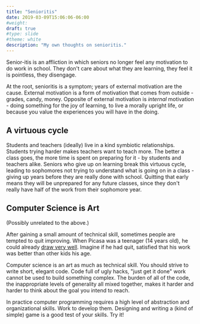 ```yaml
---
title: "Senioritis"
date: 2019-03-09T15:06:06-06:00
#weight: 
draft: true
#type: slide
#theme: white
description: "My own thoughts on senioritis."
---
```


Senior-itis is an affliction in which seniors no longer feel any
motivation to do work in school. They don't care about what they are
learning, they feel it is pointless, they disengage.

At the root, senioritis is a symptom; years of external motivation are
the cause. External motivation is a form of motivation that comes from
outside - grades, candy, money. Opposite of external motivation is
_internal_ motivation - doing something for the joy of
learning, to live a morally upright life, or because you value the
experiences you will have in the doing.

## A virtuous cycle

Students and teachers (ideally) live in a kind symbiotic
relationships. Students trying harder makes teachers want to teach
more. The better a class goes, the more time is spent on preparing for
it - by students and teachers alike. Seniors who give up on learning
break this virtuous cycle, leading to sophomores not trying to
understand what is going on in a class - giving up years before they
are really done with school. Quitting that early means they will be
unprepared for any future classes, since they don't really have half
of the work from their sophomore year.

## Computer Science is Art

(Possibly unrelated to the above.)

After gaining a small amount of technical skill, sometimes people are
tempted to quit improving. When Picasa was a teenager (14 years old),
he could already
[draw very
well](https://www.nga.gov/features/slideshows/picasso-the-early-years.html#slide_2). Imagine
if he had quit, satisfied that his work was better than other kids his
age.

Computer science is an art as much as technical skill. You should
strive to write short, elegant code. Code full of ugly hacks, "just
get it done" work cannot be used to build something complex. The
burden of all of the code, the inappropriate levels of generality
all mixed together, makes it harder and harder to think about the goal
you intend to reach. 

In practice computer programming requires a high level
of abstraction and organizational skills. Work to develop
them. Designing and writing a (kind of simple) game is a good test of
your skills. Try it!

